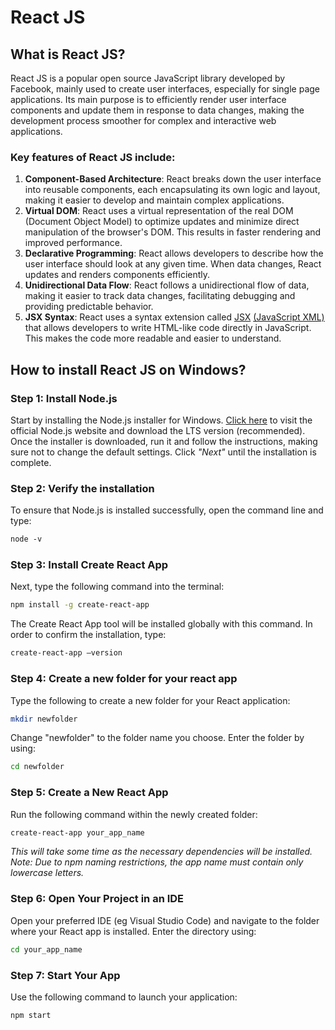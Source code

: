 # React JS

## What is React JS?

React JS is a popular open source JavaScript library developed by Facebook, mainly used to create user interfaces, especially for single page applications. Its main purpose is to efficiently render user interface components and update them in response to data changes, making the development process smoother for complex and interactive web applications.

### Key features of React JS include:

1. **Component-Based Architecture**: React breaks down the user interface into reusable components, each encapsulating its own logic and layout, making it easier to develop and maintain complex applications.
2. **Virtual DOM**: React uses a virtual representation of the real DOM (Document Object Model) to optimize updates and minimize direct manipulation of the browser's DOM. This results in faster rendering and improved performance.
3. **Declarative Programming**: React allows developers to describe how the user interface should look at any given time. When data changes, React updates and renders components efficiently.
4. **Unidirectional Data Flow**: React follows a unidirectional flow of data, making it easier to track data changes, facilitating debugging and providing predictable behavior.
5. **JSX Syntax**: React uses a syntax extension called [JSX](https://developer.mozilla.org/en-US/docs/Web/XML/Parsing_and_serializing_XML) [(JavaScript XML)](https://developer.mozilla.org/en-US/docs/Web/XML/Parsing_and_serializing_XML) that allows developers to write HTML-like code directly in JavaScript. This makes the code more readable and easier to understand.

## How to install React JS on Windows?

### Step 1: Install Node.js

Start by installing the Node.js installer for Windows. [Click here](https://nodejs.org/en) to visit the official Node.js website and download the LTS version (recommended). Once the installer is downloaded, run it and follow the instructions, making sure not to change the default settings. Click *"Next"* until the installation is complete.


### Step 2: Verify the installation

To ensure that Node.js is installed successfully, open the command line and type:

``` bash
node -v
```

### Step 3: Install Create React App

Next, type the following command into the terminal:

``` bash
npm install -g create-react-app
```
The Create React App tool will be installed globally with this command. In order to confirm the installation, type:

``` bash
create-react-app –version
```

### Step 4: Create a new folder for your react app

Type the following to create a new folder for your React application:

``` bash
mkdir newfolder
```

Change "newfolder" to the folder name you choose. Enter the folder by using:

``` bash
cd newfolder
```

### Step 5: Create a New React App

Run the following command within the newly created folder:

``` bash
create-react-app your_app_name
```

*This will take some time as the necessary dependencies will be installed. Note: Due to npm naming restrictions, the app name must contain only lowercase letters.*


### Step 6: Open Your Project in an IDE

Open your preferred IDE (eg Visual Studio Code) and navigate to the folder where your React app is installed. Enter the directory using:

``` bash
cd your_app_name
```

### Step 7: Start Your App

Use the following command to launch your application:

``` bash
npm start
```